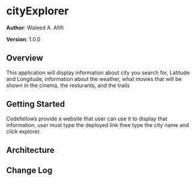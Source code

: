 # cityExplorer

**Author**: Waleed A. Afifi

**Version**: 1.0.0

## Overview
<!-- Provide a high level overview of what this application is and why you are building it, beyond the fact that it's an assignment for this class. (i.e. What's your problem domain?) -->
This application will display information about city you search for, Latitude and Longitude, information about the weather, what movies that will be shown in the cinema, the resturants, and the trails

## Getting Started
<!-- What are the steps that a user must take in order to build this app on their own machine and get it running? -->
Codefellows provide a website that user can use it to display that information, user must type the deployed link thee type the city name and click explorer.

## Architecture
<!-- Provide a detailed description of the application design. What technologies (languages, libraries, etc) you're using, and any other relevant design information. -->

## Change Log
<!-- Use this area to document the iterative changes made to your application as each feature is successfully implemented. Use time stamps. Here's an examples:

01-01-2001 4:59pm - Application now has a fully-functional express server, with a GET route for the location resource.

## Credits and Collaborations
<!-- Give credit (and a link) to other people or resources that helped you build this application. -->
